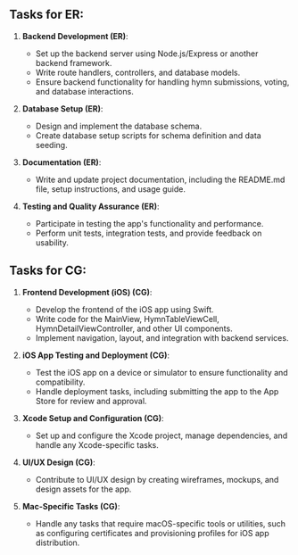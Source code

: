 ## Tasks for ER:
1. **Backend Development (ER)**:
   - Set up the backend server using Node.js/Express or another backend framework.
   - Write route handlers, controllers, and database models.
   - Ensure backend functionality for handling hymn submissions, voting, and database interactions.

2. **Database Setup (ER)**:
   - Design and implement the database schema.
   - Create database setup scripts for schema definition and data seeding.

3. **Documentation (ER)**:
   - Write and update project documentation, including the README.md file, setup instructions, and usage guide.

4. **Testing and Quality Assurance (ER)**:
   - Participate in testing the app's functionality and performance.
   - Perform unit tests, integration tests, and provide feedback on usability.


## Tasks for CG:
1. **Frontend Development (iOS) (CG)**:
   - Develop the frontend of the iOS app using Swift.
   - Write code for the MainView, HymnTableViewCell, HymnDetailViewController, and other UI components.
   - Implement navigation, layout, and integration with backend services.

2. **iOS App Testing and Deployment (CG)**:
   - Test the iOS app on a device or simulator to ensure functionality and compatibility.
   - Handle deployment tasks, including submitting the app to the App Store for review and approval.

3. **Xcode Setup and Configuration (CG)**:
   - Set up and configure the Xcode project, manage dependencies, and handle any Xcode-specific tasks.

4. **UI/UX Design (CG)**:
   - Contribute to UI/UX design by creating wireframes, mockups, and design assets for the app.

5. **Mac-Specific Tasks (CG)**:
   - Handle any tasks that require macOS-specific tools or utilities, such as configuring certificates and provisioning profiles for iOS app distribution.

